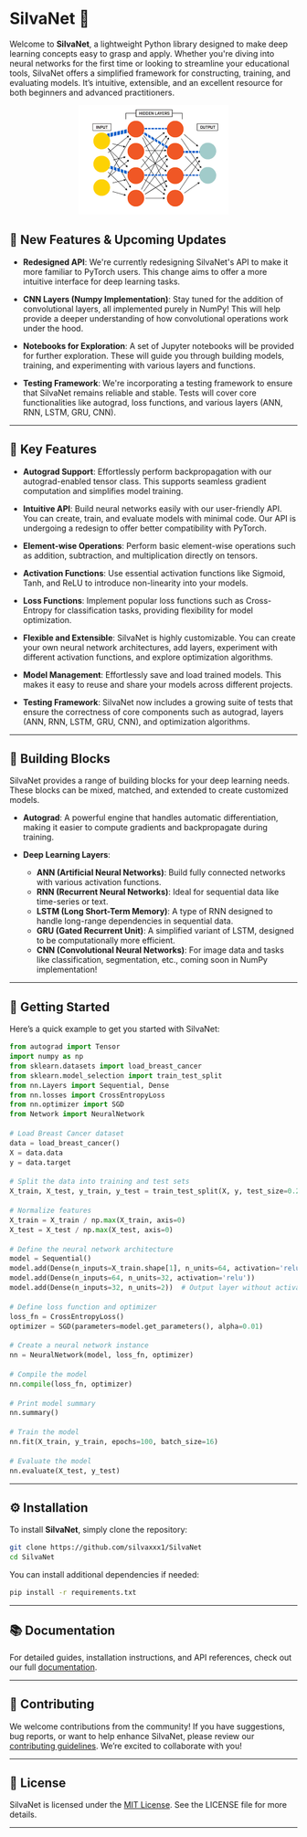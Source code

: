 # SilvaNet 🌟

Welcome to **SilvaNet**, a lightweight Python library designed to make deep learning concepts easy to grasp and apply. Whether you're diving into neural networks for the first time or looking to streamline your educational tools, SilvaNet offers a simplified framework for constructing, training, and evaluating models. It’s intuitive, extensible, and an excellent resource for both beginners and advanced practitioners.

<p align="center">
  <img src="NN.png" alt="Quantization Overview">
</p>

## 🚀 New Features & Upcoming Updates

- **Redesigned API**: We're currently redesigning SilvaNet's API to make it more familiar to PyTorch users. This change aims to offer a more intuitive interface for deep learning tasks.

- **CNN Layers (Numpy Implementation)**: Stay tuned for the addition of convolutional layers, all implemented purely in NumPy! This will help provide a deeper understanding of how convolutional operations work under the hood.

- **Notebooks for Exploration**: A set of Jupyter notebooks will be provided for further exploration. These will guide you through building models, training, and experimenting with various layers and functions.

- **Testing Framework**: We're incorporating a testing framework to ensure that SilvaNet remains reliable and stable. Tests will cover core functionalities like autograd, loss functions, and various layers (ANN, RNN, LSTM, GRU, CNN).

---

## 🌟 Key Features

- **Autograd Support**: Effortlessly perform backpropagation with our autograd-enabled tensor class. This supports seamless gradient computation and simplifies model training.

- **Intuitive API**: Build neural networks easily with our user-friendly API. You can create, train, and evaluate models with minimal code. Our API is undergoing a redesign to offer better compatibility with PyTorch.

- **Element-wise Operations**: Perform basic element-wise operations such as addition, subtraction, and multiplication directly on tensors.

- **Activation Functions**: Use essential activation functions like Sigmoid, Tanh, and ReLU to introduce non-linearity into your models.

- **Loss Functions**: Implement popular loss functions such as Cross-Entropy for classification tasks, providing flexibility for model optimization.

- **Flexible and Extensible**: SilvaNet is highly customizable. You can create your own neural network architectures, add layers, experiment with different activation functions, and explore optimization algorithms.

- **Model Management**: Effortlessly save and load trained models. This makes it easy to reuse and share your models across different projects.

- **Testing Framework**: SilvaNet now includes a growing suite of tests that ensure the correctness of core components such as autograd, layers (ANN, RNN, LSTM, GRU, CNN), and optimization algorithms.

---

## 🧩 Building Blocks

SilvaNet provides a range of building blocks for your deep learning needs. These blocks can be mixed, matched, and extended to create customized models.

- **Autograd**: A powerful engine that handles automatic differentiation, making it easier to compute gradients and backpropagate during training.
  
- **Deep Learning Layers**:
  - **ANN (Artificial Neural Networks)**: Build fully connected networks with various activation functions.
  - **RNN (Recurrent Neural Networks)**: Ideal for sequential data like time-series or text.
  - **LSTM (Long Short-Term Memory)**: A type of RNN designed to handle long-range dependencies in sequential data.
  - **GRU (Gated Recurrent Unit)**: A simplified variant of LSTM, designed to be computationally more efficient.
  - **CNN (Convolutional Neural Networks)**: For image data and tasks like classification, segmentation, etc., coming soon in NumPy implementation!

---

## 🚀 Getting Started

Here’s a quick example to get you started with SilvaNet:

```python
from autograd import Tensor
import numpy as np
from sklearn.datasets import load_breast_cancer
from sklearn.model_selection import train_test_split
from nn.Layers import Sequential, Dense
from nn.losses import CrossEntropyLoss
from nn.optimizer import SGD
from Network import NeuralNetwork

# Load Breast Cancer dataset
data = load_breast_cancer()
X = data.data
y = data.target

# Split the data into training and test sets
X_train, X_test, y_train, y_test = train_test_split(X, y, test_size=0.2, random_state=42)

# Normalize features
X_train = X_train / np.max(X_train, axis=0)
X_test = X_test / np.max(X_test, axis=0)

# Define the neural network architecture
model = Sequential()
model.add(Dense(n_inputs=X_train.shape[1], n_units=64, activation='relu'))
model.add(Dense(n_inputs=64, n_units=32, activation='relu'))
model.add(Dense(n_inputs=32, n_units=2))  # Output layer without activation for binary classification

# Define loss function and optimizer
loss_fn = CrossEntropyLoss()
optimizer = SGD(parameters=model.get_parameters(), alpha=0.01)

# Create a neural network instance
nn = NeuralNetwork(model, loss_fn, optimizer)

# Compile the model
nn.compile(loss_fn, optimizer)

# Print model summary
nn.summary()

# Train the model
nn.fit(X_train, y_train, epochs=100, batch_size=16)

# Evaluate the model
nn.evaluate(X_test, y_test)
```

---

## ⚙️ Installation

To install **SilvaNet**, simply clone the repository:

```bash
git clone https://github.com/silvaxxx1/SilvaNet
cd SilvaNet
```

You can install additional dependencies if needed:

```bash
pip install -r requirements.txt
```

---

## 📚 Documentation

For detailed guides, installation instructions, and API references, check out our full [documentation](link-to-documentation).

---

## 🤝 Contributing

We welcome contributions from the community! If you have suggestions, bug reports, or want to help enhance SilvaNet, please review our [contributing guidelines](link-to-contributing-guidelines). We’re excited to collaborate with you!

---

## 📝 License

SilvaNet is licensed under the [MIT License](link-to-license). See the LICENSE file for more details.

---
